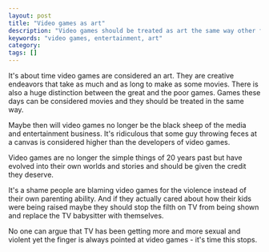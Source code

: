 ```yaml
---
layout: post
title: "Video games as art"
description: "Video games should be treated as art the same way other forms of entertainment are."
keywords: "video games, entertainment, art"
category:
tags: []
---
```

It's about time video games are considered an art. They are creative endeavors that take as much and as long to make as some movies. There is also a huge distinction between the great and the poor games. Games these days can be considered movies and they should be treated in the same way.

Maybe then will video games no longer be the black sheep of the media and entertainment business. It's ridiculous that some guy throwing feces at a canvas is considered higher than the developers of video games.

Video games are no longer the simple things of 20 years past but have evolved into their own worlds and stories and should be given the credit they deserve.

It's a shame people are blaming video games for the violence instead of their own parenting ability. And if they actually cared about how their kids were being raised maybe they should stop the filth on TV from being shown and replace the TV babysitter with themselves.

No one can argue that TV has been getting more and more sexual and violent yet the finger is always pointed at video games - it's time this stops.
